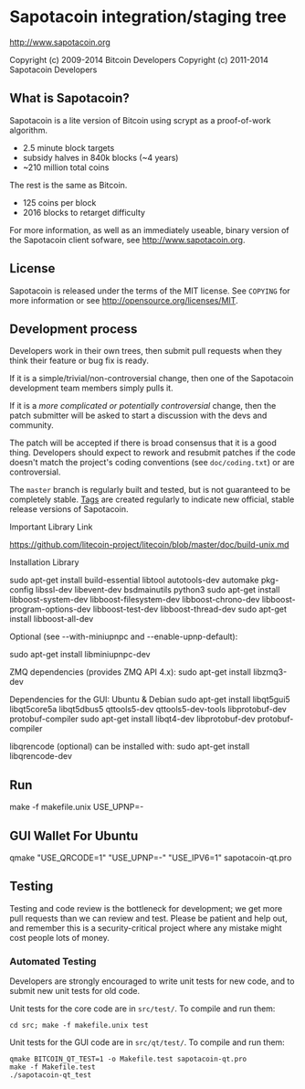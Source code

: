 Sapotacoin integration/staging tree
================================

http://www.sapotacoin.org

Copyright (c) 2009-2014 Bitcoin Developers
Copyright (c) 2011-2014 Sapotacoin Developers

What is Sapotacoin?
----------------

Sapotacoin is a lite version of Bitcoin using scrypt as a proof-of-work algorithm.
 - 2.5 minute block targets
 - subsidy halves in 840k blocks (~4 years)
 - ~210 million total coins

The rest is the same as Bitcoin.
 - 125 coins per block
 - 2016 blocks to retarget difficulty

For more information, as well as an immediately useable, binary version of
the Sapotacoin client sofware, see http://www.sapotacoin.org.

License
-------

Sapotacoin is released under the terms of the MIT license. See `COPYING` for more
information or see http://opensource.org/licenses/MIT.

Development process
-------------------

Developers work in their own trees, then submit pull requests when they think
their feature or bug fix is ready.

If it is a simple/trivial/non-controversial change, then one of the Sapotacoin
development team members simply pulls it.

If it is a *more complicated or potentially controversial* change, then the patch
submitter will be asked to start a discussion with the devs and community.

The patch will be accepted if there is broad consensus that it is a good thing.
Developers should expect to rework and resubmit patches if the code doesn't
match the project's coding conventions (see `doc/coding.txt`) or are
controversial.

The `master` branch is regularly built and tested, but is not guaranteed to be
completely stable. [Tags](https://github.com/sapotacoin-project/sapotacoin/tags) are created
regularly to indicate new official, stable release versions of Sapotacoin.


Important Library Link 

https://github.com/litecoin-project/litecoin/blob/master/doc/build-unix.md

Installation Library

sudo apt-get install build-essential libtool autotools-dev automake pkg-config libssl-dev libevent-dev bsdmainutils python3
sudo apt-get install libboost-system-dev libboost-filesystem-dev libboost-chrono-dev libboost-program-options-dev libboost-test-dev libboost-thread-dev
sudo apt-get install libboost-all-dev

Optional (see --with-miniupnpc and --enable-upnp-default):

sudo apt-get install libminiupnpc-dev


ZMQ dependencies (provides ZMQ API 4.x):
sudo apt-get install libzmq3-dev

Dependencies for the GUI: Ubuntu & Debian
sudo apt-get install libqt5gui5 libqt5core5a libqt5dbus5 qttools5-dev qttools5-dev-tools libprotobuf-dev protobuf-compiler
sudo apt-get install libqt4-dev libprotobuf-dev protobuf-compiler

libqrencode (optional) can be installed with:
sudo apt-get install libqrencode-dev

Run 
-------
 make -f makefile.unix USE_UPNP=-
 
GUI Wallet For Ubuntu
--------------------
 qmake "USE_QRCODE=1" "USE_UPNP=-" "USE_IPV6=1" sapotacoin-qt.pro

Testing
-------

Testing and code review is the bottleneck for development; we get more pull
requests than we can review and test. Please be patient and help out, and
remember this is a security-critical project where any mistake might cost people
lots of money.

### Automated Testing

Developers are strongly encouraged to write unit tests for new code, and to
submit new unit tests for old code.

Unit tests for the core code are in `src/test/`. To compile and run them:

    cd src; make -f makefile.unix test

Unit tests for the GUI code are in `src/qt/test/`. To compile and run them:

    qmake BITCOIN_QT_TEST=1 -o Makefile.test sapotacoin-qt.pro
    make -f Makefile.test
    ./sapotacoin-qt_test

